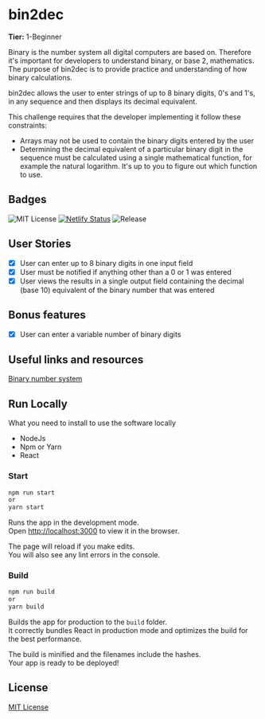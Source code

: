 # bin2dec

**Tier:** 1-Beginner

Binary is the number system all digital computers are based on.
Therefore it's important for developers to understand binary, or base 2,
mathematics. The purpose of bin2dec is to provide practice and
understanding of how binary calculations.

bin2dec allows the user to enter strings of up to 8 binary digits, 0's
and 1's, in any sequence and then displays its decimal equivalent.

This challenge requires that the developer implementing it follow these
constraints:

- Arrays may not be used to contain the binary digits entered by the user
- Determining the decimal equivalent of a particular binary digit in the
  sequence must be calculated using a single mathematical function, for
  example the natural logarithm. It's up to you to figure out which function
  to use.

## Badges

![MIT License](https://img.shields.io/apm/l/atomic-design-ui.svg?)
[![Netlify Status](https://api.netlify.com/api/v1/badges/3e8e186c-b9b8-4b35-88ea-911e74378b6b/deploy-status)](https://app.netlify.com/sites/brave-cray-43db09/deploys)
![Release](https://img.shields.io/github/v/release/guilhermebolfe11/bin2dec)

## User Stories

- [x] User can enter up to 8 binary digits in one input field
- [x] User must be notified if anything other than a 0 or 1 was entered
- [x] User views the results in a single output field containing the decimal (base 10) equivalent of the binary number that was entered

## Bonus features

- [x] User can enter a variable number of binary digits

## Useful links and resources

[Binary number system](https://en.wikipedia.org/wiki/Binary_number)

## Run Locally

What you need to install to use the software locally

- NodeJs
- Npm or Yarn
- React

### Start

```sh
npm run start
or
yarn start
```

Runs the app in the development mode.\
Open [http://localhost:3000](http://localhost:3000) to view it in the browser.

The page will reload if you make edits.\
You will also see any lint errors in the console.

### Build

```sh
npm run build
or
yarn build
```

Builds the app for production to the `build` folder.\
It correctly bundles React in production mode and optimizes the build for the best performance.

The build is minified and the filenames include the hashes.\
Your app is ready to be deployed!

## License

[MIT License](https://github.com/guilhermebolfe11/bin2dec/blob/master/LICENSE)

